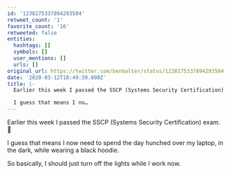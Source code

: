 ```yaml
---
id: '1238175337894293504'
retweet_count: '1'
favorite_count: '16'
retweeted: false
entities:
  hashtags: []
  symbols: []
  user_mentions: []
  urls: []
original_url: https://twitter.com/benbalter/status/1238175337894293504
date: '2020-03-12T18:49:39.000Z'
title: |-
  Earlier this week I passed the SSCP (Systems Security Certification) exam. 

  I guess that means I no…
---
```


Earlier this week I passed the SSCP (Systems Security Certification) exam. 🎉

I guess that means I now need to spend the day hunched over my laptop, in the dark, while wearing a black hoodie. 

So basically, I should just turn off the lights while I work now.